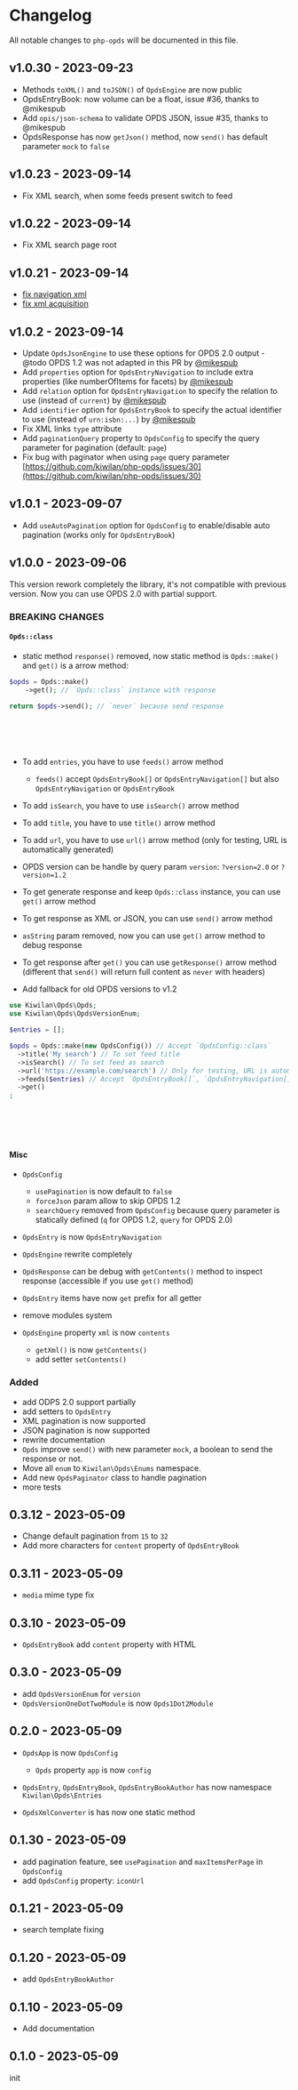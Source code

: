 # Changelog

All notable changes to `php-opds` will be documented in this file.

## v1.0.30 - 2023-09-23

- Methods `toXML()` and `toJSON()` of `OpdsEngine` are now public
- OpdsEntryBook: now volume can be a float, issue #36, thanks to @mikespub
- Add `opis/json-schema` to validate OPDS JSON, issue #35, thanks to @mikespub
- OpdsResponse has now `getJson()` method, now `send()` has default parameter `mock` to `false`

## v1.0.23 - 2023-09-14

- Fix XML search, when some feeds present switch to feed

## v1.0.22 - 2023-09-14

- Fix XML search page root

## v1.0.21 - 2023-09-14

- [fix navigation xml](https://github.com/kiwilan/php-opds/commit/0a3a0cbd6df35fa8975d1172ebb1392348f6eb97)
- [fix xml acquisition](https://github.com/kiwilan/php-opds/commit/13ca642217a8d09ecd4c3c1df7c314aecff1308d)

## v1.0.2 - 2023-09-14

- Update `OpdsJsonEngine` to use these options for OPDS 2.0 output - @todo OPDS 1.2 was not adapted in this PR by [@mikespub](https://github.com/mikespub)
- Add `properties` option for `OpdsEntryNavigation` to include extra properties (like numberOfItems for facets) by [@mikespub](https://github.com/mikespub)
- Add `relation` option for `OpdsEntryNavigation` to specify the relation to use (instead of `current`) by [@mikespub](https://github.com/mikespub)
- Add `identifier` option for `OpdsEntryBook` to specify the actual identifier to use (instead of `urn:isbn:...`) by [@mikespub](https://github.com/mikespub)
- Fix XML links `type` attribute
- Add `paginationQuery` property to `OpdsConfig` to specify the query parameter for pagination (default: `page`)
- Fix bug with paginator when using `page` query parameter [https://github.com/kiwilan/php-opds/issues/30](https://github.com/kiwilan/php-opds/issues/30)

## v1.0.1 - 2023-09-07

- Add `useAutoPagination` option for `OpdsConfig` to enable/disable auto pagination (works only for `OpdsEntryBook`)

## v1.0.0 - 2023-09-06

This version rework completely the library, it's not compatible with previous version. Now you can use OPDS 2.0 with partial support.

### BREAKING CHANGES

#### `Opds::class`

- static method `response()` removed, now static method is `Opds::make()` and `get()` is a arrow method:

```php
$opds = Opds::make()
    ->get(); // `Opds::class` instance with response

return $opds->send(); // `never` because send response







```
- To add `entries`, you have to use `feeds()` arrow method   
     
  - `feeds()` accept `OpdsEntryBook[]` or `OpdsEntryNavigation[]` but also `OpdsEntryNavigation` or `OpdsEntryBook`   
  
- To add `isSearch`, you have to use `isSearch()` arrow method   
  
- To add `title`, you have to use `title()` arrow method   
  
- To add `url`, you have to use `url()` arrow method (only for testing, URL is automatically generated)   
  
- OPDS version can be handle by query param `version`: `?version=2.0` or `?version=1.2`   
  
- To get generate response and keep `Opds::class` instance, you can use `get()` arrow method   
  
- To get response as XML or JSON, you can use `send()` arrow method   
  
- `asString` param removed, now you can use `get()` arrow method to debug response   
  
- To get response after `get()` you can use `getResponse()` arrow method (different that `send()` will return full content as `never` with headers)   
  
- Add fallback for old OPDS versions to v1.2   
  

```php
use Kiwilan\Opds\Opds;
use Kiwilan\Opds\OpdsVersionEnum;

$entries = [];

$opds = Opds::make(new OpdsConfig()) // Accept `OpdsConfig::class`
  ->title('My search') // To set feed title
  ->isSearch() // To set feed as search
  ->url('https://example.com/search') // Only for testing, URL is automatically generated
  ->feeds($entries) // Accept `OpdsEntryBook[]`, `OpdsEntryNavigation[]`, `OpdsEntryNavigation` or `OpdsEntryBook`
  ->get()
;







```
#### Misc

- `OpdsConfig`   
     
  - `usePagination` is now default to `false`   
  - `forceJson` param allow to skip OPDS 1.2   
  - `searchQuery` removed from `OpdsConfig` because query parameter is statically defined (`q` for OPDS 1.2, `query` for OPDS 2.0)   
  
- `OpdsEntry` is now `OpdsEntryNavigation`   
  
- `OpdsEngine` rewrite completely   
  
- `OpdsResponse` can be debug with `getContents()` method to inspect response (accessible if you use `get()` method)   
  
- `OpdsEntry` items have now `get` prefix for all getter   
  
- remove modules system   
  
- `OpdsEngine` property `xml` is now `contents`   
     
  - `getXml()` is now `getContents()`   
  - add setter `setContents()`   
  

### Added

- add ODPS 2.0 support partially
- add setters to `OpdsEntry`
- XML pagination is now supported
- JSON pagination is now supported
- rewrite documentation
- `Opds` improve `send()` with new parameter `mock`, a boolean to send the response or not.
- Move all `enum` to `Kiwilan\Opds\Enums` namespace.
- Add new `OpdsPaginator` class to handle pagination
- more tests

## 0.3.12 - 2023-05-09

- Change default pagination from `15` to `32`
- Add more characters for `content` property of `OpdsEntryBook`

## 0.3.11 - 2023-05-09

- `media` mime type fix

## 0.3.10 - 2023-05-09

- `OpdsEntryBook` add `content` property with HTML

## 0.3.0 - 2023-05-09

- add `OpdsVersionEnum` for `version`
- `OpdsVersionOneDotTwoModule` is now `Opds1Dot2Module`

## 0.2.0 - 2023-05-09

- `OpdsApp` is now `OpdsConfig`   
     
  - `Opds` property `app` is now `config`   
  
- `OpdsEntry`, `OpdsEntryBook`, `OpdsEntryBookAuthor` has now namespace `Kiwilan\Opds\Entries`   
  
- `OpdsXmlConverter` is has now one static method   
  

## 0.1.30 - 2023-05-09

- add pagination feature, see `usePagination` and `maxItemsPerPage` in `OpdsConfig`
- add `OpdsConfig` property: `iconUrl`

## 0.1.21 - 2023-05-09

- search template fixing

## 0.1.20 - 2023-05-09

- add `OpdsEntryBookAuthor`

## 0.1.10 - 2023-05-09

- Add documentation

## 0.1.0 - 2023-05-09

init
